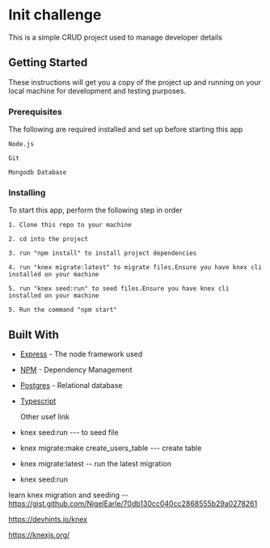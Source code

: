 # Init challenge

This is a simple CRUD project used to manage developer details

## Getting Started

These instructions will get you a copy of the project up and running on your local machine for development and testing purposes.

### Prerequisites

The following are required installed and set up before starting this app

```
Node.js
```
```
Git 
```
```
Mongodb Database
```

### Installing

To start this app, perform the following step in order

```
1. Clone this repo to your machine 
```

```
2. cd into the project
```

```
3. run "npm install" to install project dependencies
```

```
4. run "knex migrate:latest" to migrate files.Ensure you have knex cli installed on your machine
```

```
5. run "knex seed:run" to seed files.Ensure you have knex cli installed on your machine
```

```
5. Run the command "npm start"
```


## Built With

* [Express](http://www.express.io) - The node framework used
* [NPM](https://npm.org/) - Dependency Management
* [Postgres](https://www.postgresql.org/) - Relational database

* [Typescript](https://www.typescriptlang.org/)

  
  Other usef link


 * knex seed:run --- to seed file
 * knex migrate:make create_users_table --- create table 
  * knex migrate:latest -- run the latest migration

  * knex seed:run

  learn knex migration and seeding -- https://gist.github.com/NigelEarle/70db130cc040cc2868555b29a0278261

  https://devhints.io/knex

  https://knexjs.org/